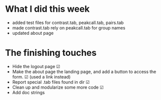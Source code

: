 # What I did this week
- added test files for contrast.tab, peakcall.tab, pairs.tab
- made contrast.tab rely on peakcall.tab for group names
- updated about page

# The finishing touches
- Hide the logout page ☑
- Make the about page the landing page, and add a button to access the form. ☑ (used a link instead)
- Report special .tab files found in dir ☑
- Clean up and modularize some more code ☑
- Add doc strings